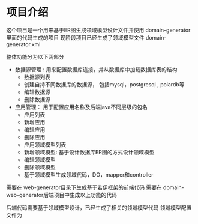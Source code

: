 # 项目介绍
这个项目是一个用来基于ER图生成领域模型设计文件并使用 domain-generator里面的代码生成的项目
现阶段项目已经生成了领域模型文件 domain-generator.xml

整体功能分为以下两部分
- 数据源管理 : 用来配置数据库连接，并从数据库中加载数据库表的结构
    - 数据源列表
    - 创建自持不同数据库的数据源， 包括mysql，postgresql , polardb等
    - 编辑数据源
    - 删除数据源
- 应用管理： 用于配置应用名称及后端java不同层级的包名
    - 应用列表
    - 新增应用
    - 编辑应用
    - 删除应用
    - 应用领域模型列表
    - 新增领域模型: 基于设计数据库ER图的方式设计领域模型
    - 编辑领域模型
    - 删除领域模型
    - 基于领域模型生成领域代码，DO，mapper和controller

需要在 web-generator目录下生成基于若伊框架的前端代码
需要在 domain-web-generator后端项目中生成以上功能的代码

后端代码需要基于领域模型设计，已经生成了相关的领域模型代码
领域模型配置文件为
<domains>
    <domain name="datasource" description="数据源" main-table="datasource_config">
        <related description="数据表" table="datasource_table" many="true" fk="id:ds_id"/>
        <related description="数据表的列" table="datasource_table_column" many="true" fk="id:ds_id"/>
    </domain>
    <domain name="project" description="项目" main-table="project">
        <related description="领域模型基本配置" table="domain_config" many="true" fk="id:project_id" />
    </domain>
    <domain name="DDD" description="项目" main-table="domain_config">
        <related description="领域ER关系连线" table="domain_config_line" many="true" fk="id:domain_id" redundancy="project_id:project_id">
            <ref description="连线" name="line"  many="true" table="domain_config_line_config" fk="line_code:line_code"/>
        </related>
        <related description="领域ER关系连线自定义配置（常量列）" table="domain_config_line_config" many="true" fk="id:domain_id"  redundancy="project_id:project_id"/>
    </domain>
</domains>